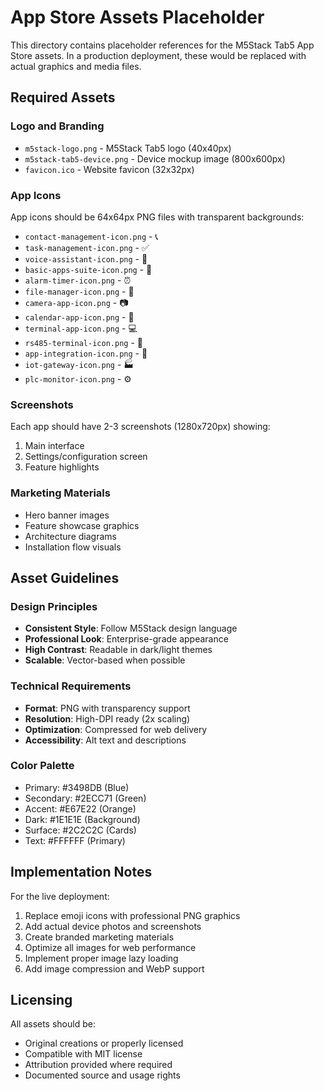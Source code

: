 # App Store Assets Placeholder

This directory contains placeholder references for the M5Stack Tab5 App Store assets. In a production deployment, these would be replaced with actual graphics and media files.

## Required Assets

### Logo and Branding
- `m5stack-logo.png` - M5Stack Tab5 logo (40x40px)
- `m5stack-tab5-device.png` - Device mockup image (800x600px)
- `favicon.ico` - Website favicon (32x32px)

### App Icons
App icons should be 64x64px PNG files with transparent backgrounds:
- `contact-management-icon.png` - 📞 
- `task-management-icon.png` - ✅
- `voice-assistant-icon.png` - 🎤
- `basic-apps-suite-icon.png` - 🧮
- `alarm-timer-icon.png` - ⏰
- `file-manager-icon.png` - 📁
- `camera-app-icon.png` - 📷
- `calendar-app-icon.png` - 📅
- `terminal-app-icon.png` - 💻
- `rs485-terminal-icon.png` - 🔧
- `app-integration-icon.png` - 🔗
- `iot-gateway-icon.png` - 🏭
- `plc-monitor-icon.png` - ⚙️

### Screenshots
Each app should have 2-3 screenshots (1280x720px) showing:
1. Main interface
2. Settings/configuration screen
3. Feature highlights

### Marketing Materials
- Hero banner images
- Feature showcase graphics
- Architecture diagrams
- Installation flow visuals

## Asset Guidelines

### Design Principles
- **Consistent Style**: Follow M5Stack design language
- **Professional Look**: Enterprise-grade appearance
- **High Contrast**: Readable in dark/light themes
- **Scalable**: Vector-based when possible

### Technical Requirements
- **Format**: PNG with transparency support
- **Resolution**: High-DPI ready (2x scaling)
- **Optimization**: Compressed for web delivery
- **Accessibility**: Alt text and descriptions

### Color Palette
- Primary: #3498DB (Blue)
- Secondary: #2ECC71 (Green)
- Accent: #E67E22 (Orange)
- Dark: #1E1E1E (Background)
- Surface: #2C2C2C (Cards)
- Text: #FFFFFF (Primary)

## Implementation Notes

For the live deployment:
1. Replace emoji icons with professional PNG graphics
2. Add actual device photos and screenshots
3. Create branded marketing materials
4. Optimize all images for web performance
5. Implement proper image lazy loading
6. Add image compression and WebP support

## Licensing

All assets should be:
- Original creations or properly licensed
- Compatible with MIT license
- Attribution provided where required
- Documented source and usage rights